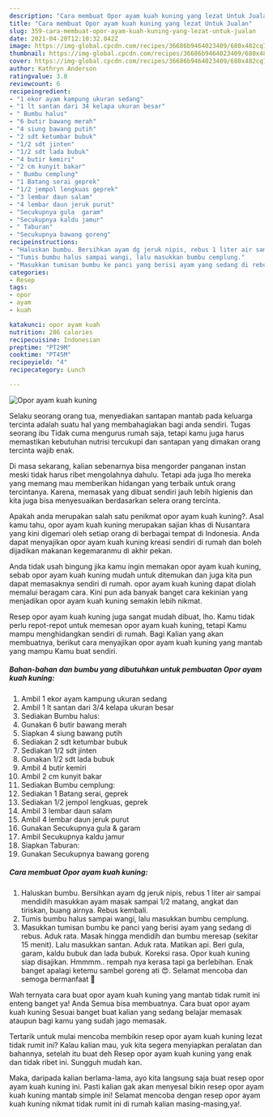 ```yaml
---
description: "Cara membuat Opor ayam kuah kuning yang lezat Untuk Jualan"
title: "Cara membuat Opor ayam kuah kuning yang lezat Untuk Jualan"
slug: 359-cara-membuat-opor-ayam-kuah-kuning-yang-lezat-untuk-jualan
date: 2021-04-20T12:10:32.042Z
image: https://img-global.cpcdn.com/recipes/36686b9464023409/680x482cq70/opor-ayam-kuah-kuning-foto-resep-utama.jpg
thumbnail: https://img-global.cpcdn.com/recipes/36686b9464023409/680x482cq70/opor-ayam-kuah-kuning-foto-resep-utama.jpg
cover: https://img-global.cpcdn.com/recipes/36686b9464023409/680x482cq70/opor-ayam-kuah-kuning-foto-resep-utama.jpg
author: Kathryn Anderson
ratingvalue: 3.8
reviewcount: 6
recipeingredient:
- "1 ekor ayam kampung ukuran sedang"
- "1 lt santan dari 34 kelapa ukuran besar"
- " Bumbu halus"
- "6 butir bawang merah"
- "4 siung bawang putih"
- "2 sdt ketumbar bubuk"
- "1/2 sdt jinten"
- "1/2 sdt lada bubuk"
- "4 butir kemiri"
- "2 cm kunyit bakar"
- " Bumbu cemplung"
- "1 Batang serai geprek"
- "1/2 jempol lengkuas geprek"
- "3 lembar daun salam"
- "4 lembar daun jeruk purut"
- "Secukupnya gula  garam"
- "Secukupnya kaldu jamur"
- " Taburan"
- "Secukupnya bawang goreng"
recipeinstructions:
- "Haluskan bumbu. Bersihkan ayam dg jeruk nipis, rebus 1 liter air sampai mendidih masukkan ayam masak sampai 1/2 matang, angkat dan tiriskan, buang airnya. Rebus kembali."
- "Tumis bumbu halus sampai wangi, lalu masukkan bumbu cemplung."
- "Masukkan tumisan bumbu ke panci yang berisi ayam yang sedang di rebus. Aduk rata. Masak hingga mendidih dan bumbu meresap (sekitar 15 menit). Lalu masukkan santan. Aduk rata. Matikan api. Beri gula, garam, kaldu bubuk dan lada bubuk. Koreksi rasa. Opor kuah kuning siap disajikan. Hmmmm.. rempah nya kerasa tapi ga berlebihan. Enak banget apalagi ketemu sambel goreng ati 😍. Selamat mencoba dan semoga bermanfaat 🤗"
categories:
- Resep
tags:
- opor
- ayam
- kuah

katakunci: opor ayam kuah 
nutrition: 286 calories
recipecuisine: Indonesian
preptime: "PT29M"
cooktime: "PT45M"
recipeyield: "4"
recipecategory: Lunch

---
```



![Opor ayam kuah kuning](https://img-global.cpcdn.com/recipes/36686b9464023409/680x482cq70/opor-ayam-kuah-kuning-foto-resep-utama.jpg)

Selaku seorang orang tua, menyediakan santapan mantab pada keluarga tercinta adalah suatu hal yang membahagiakan bagi anda sendiri. Tugas seorang ibu Tidak cuma mengurus rumah saja, tetapi kamu juga harus memastikan kebutuhan nutrisi tercukupi dan santapan yang dimakan orang tercinta wajib enak.

Di masa  sekarang, kalian sebenarnya bisa mengorder panganan instan meski tidak harus ribet mengolahnya dahulu. Tetapi ada juga lho mereka yang memang mau memberikan hidangan yang terbaik untuk orang tercintanya. Karena, memasak yang dibuat sendiri jauh lebih higienis dan kita juga bisa menyesuaikan berdasarkan selera orang tercinta. 



Apakah anda merupakan salah satu penikmat opor ayam kuah kuning?. Asal kamu tahu, opor ayam kuah kuning merupakan sajian khas di Nusantara yang kini digemari oleh setiap orang di berbagai tempat di Indonesia. Anda dapat menyajikan opor ayam kuah kuning kreasi sendiri di rumah dan boleh dijadikan makanan kegemaranmu di akhir pekan.

Anda tidak usah bingung jika kamu ingin memakan opor ayam kuah kuning, sebab opor ayam kuah kuning mudah untuk ditemukan dan juga kita pun dapat memasaknya sendiri di rumah. opor ayam kuah kuning dapat diolah memalui beragam cara. Kini pun ada banyak banget cara kekinian yang menjadikan opor ayam kuah kuning semakin lebih nikmat.

Resep opor ayam kuah kuning juga sangat mudah dibuat, lho. Kamu tidak perlu repot-repot untuk memesan opor ayam kuah kuning, tetapi Kamu mampu menghidangkan sendiri di rumah. Bagi Kalian yang akan membuatnya, berikut cara menyajikan opor ayam kuah kuning yang mantab yang mampu Kamu buat sendiri.

<!--inarticleads1-->

##### Bahan-bahan dan bumbu yang dibutuhkan untuk pembuatan Opor ayam kuah kuning:

1. Ambil 1 ekor ayam kampung ukuran sedang
1. Ambil 1 lt santan dari 3/4 kelapa ukuran besar
1. Sediakan  Bumbu halus:
1. Gunakan 6 butir bawang merah
1. Siapkan 4 siung bawang putih
1. Sediakan 2 sdt ketumbar bubuk
1. Sediakan 1/2 sdt jinten
1. Gunakan 1/2 sdt lada bubuk
1. Ambil 4 butir kemiri
1. Ambil 2 cm kunyit bakar
1. Sediakan  Bumbu cemplung:
1. Sediakan 1 Batang serai, geprek
1. Sediakan 1/2 jempol lengkuas, geprek
1. Ambil 3 lembar daun salam
1. Ambil 4 lembar daun jeruk purut
1. Gunakan Secukupnya gula &amp; garam
1. Ambil Secukupnya kaldu jamur
1. Siapkan  Taburan:
1. Gunakan Secukupnya bawang goreng




<!--inarticleads2-->

##### Cara membuat Opor ayam kuah kuning:

1. Haluskan bumbu. Bersihkan ayam dg jeruk nipis, rebus 1 liter air sampai mendidih masukkan ayam masak sampai 1/2 matang, angkat dan tiriskan, buang airnya. Rebus kembali.
1. Tumis bumbu halus sampai wangi, lalu masukkan bumbu cemplung.
1. Masukkan tumisan bumbu ke panci yang berisi ayam yang sedang di rebus. Aduk rata. Masak hingga mendidih dan bumbu meresap (sekitar 15 menit). Lalu masukkan santan. Aduk rata. Matikan api. Beri gula, garam, kaldu bubuk dan lada bubuk. Koreksi rasa. Opor kuah kuning siap disajikan. Hmmmm.. rempah nya kerasa tapi ga berlebihan. Enak banget apalagi ketemu sambel goreng ati 😍. Selamat mencoba dan semoga bermanfaat 🤗




Wah ternyata cara buat opor ayam kuah kuning yang mantab tidak rumit ini enteng banget ya! Anda Semua bisa membuatnya. Cara buat opor ayam kuah kuning Sesuai banget buat kalian yang sedang belajar memasak ataupun bagi kamu yang sudah jago memasak.

Tertarik untuk mulai mencoba membikin resep opor ayam kuah kuning lezat tidak rumit ini? Kalau kalian mau, yuk kita segera menyiapkan peralatan dan bahannya, setelah itu buat deh Resep opor ayam kuah kuning yang enak dan tidak ribet ini. Sungguh mudah kan. 

Maka, daripada kalian berlama-lama, ayo kita langsung saja buat resep opor ayam kuah kuning ini. Pasti kalian gak akan menyesal bikin resep opor ayam kuah kuning mantab simple ini! Selamat mencoba dengan resep opor ayam kuah kuning nikmat tidak rumit ini di rumah kalian masing-masing,ya!.


